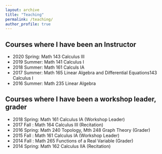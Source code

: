```yaml
---
layout: archive
title: "Teaching"
permalink: /teaching/
author_profile: true
---
```


## Courses where I have been an Instructor
  - 2020 Spring: Math 143 Calculus III
  - 2019 Summer: Math 141 Calculus I
  - 2018 Summer: Math 161 Calculs IA
  - 2017 Summer: Math 165 Linear Algebra and Differential Equations143 Calculus I
  - 2016 Summer: Math 235 Linear Algebra
  

## Courses where I have been a workshop leader, grader
  - 2018 Spring: Math 161 Calculus IA (Workshop Leader)
  - 2017 Fall  : Math 164 Calculus III (Recitation) 
  - 2016 Spring: Math 240 Topology, Mth 248 Graph Theory (Grader)
  - 2015 Fall  : Math 161 Calculus IA (Workshop Leader) 
  - 2014 Fall  : Math 265 Functions of a Real Variable (Grader)
  - 2014 Spring: Math 162 Calculus IIA (Recitation)
